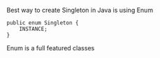 Best way to create Singleton in Java is using Enum

```
public enum Singleton {
	INSTANCE;
}
```

Enum is a full featured classes
